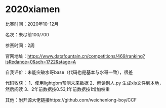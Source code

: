 # 2020xiamen
比赛时间：2020年10-12月

名次：未尽前100/700

参赛时间：2周

官网地址：https://www.datafountain.cn/competitions/469/ranking?isRedance=0&sch=1722&stage=A

自我评价：未能突破水哥base（代码也是基本与水哥一致），很差

代码收获：
1、使用lightgbm预测未来数据
2、解读别人.py 生成xls文件到本地，然后阅读
3、2年前数据按0.53,1年前数据按1增加权重

其他：附开源大佬链接https://github.com/weichenlong-boy/CCF
